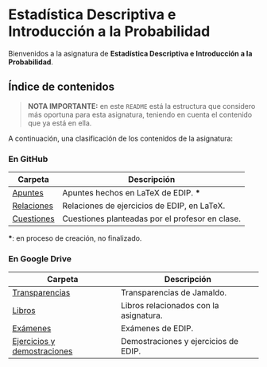 # Estadística Descriptiva e Introducción a la Probabilidad

Bienvenidos a la asignatura de **Estadística Descriptiva e Introducción a la Probabilidad**.

## Índice de contenidos

> **NOTA IMPORTANTE:** en este `README` está la estructura que considero más oportuna para esta asignatura, teniendo en cuenta el contenido que ya está en ella.

A continuación, una clasificación de los contenidos de la asignatura:

### En GitHub

Carpeta                  | Descripción
---                      | ---
[Apuntes](Apuntes)       | Apuntes hechos en LaTeX de EDIP.  __*__
[Relaciones](Relaciones) | Relaciones de ejercicios de EDIP, en LaTeX.
[Cuestiones](Cuestiones) | Cuestiones planteadas por el profesor en clase.

__*__: en proceso de creación, no finalizado.

### En Google Drive

Carpeta         | Descripción
---             | ---
[Transparencias](https://drive.google.com/drive/u/3/folders/1ioEmfrDQPepRcK0BnY1zFmSmIh5QSoKd)  | Transparencias de Jamaldo.
[Libros](https://drive.google.com/drive/u/3/folders/14hw6XopfMHSapd_5VZW831PWJwhhIouP) | Libros relacionados con la asignatura.
[Exámenes](https://drive.google.com/drive/u/3/folders/1I231dAXgOuZBCSykGZD62g9x9eI0aajC) | Exámenes de EDIP.
[Ejercicios y demostraciones](https://drive.google.com/drive/u/3/folders/18LFKIQrI8gx9OxdDitmWhprEUGifC53E) | Demostraciones y ejercicios de EDIP.
